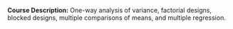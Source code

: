 **Course Description:** One-way analysis of variance, factorial designs, blocked designs, multiple comparisons of means, and multiple regression.